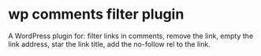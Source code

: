# wp comments filter plugin
A WordPress plugin for: filter links in comments, remove the link, empty the link address, star the link title, add the no-follow rel to the link.
